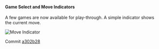#### Game Select and Move Indicators

A few games are now available for play-through.  A simple indicator shows the current move.

![Move Indicator]({{site.url}}/images/move_indicator.gif)

Commit [a302b28](https://github.com/matthewdhull/chess/commit/a302b280b01ab2427bad67767b396f3b019aa2d2)